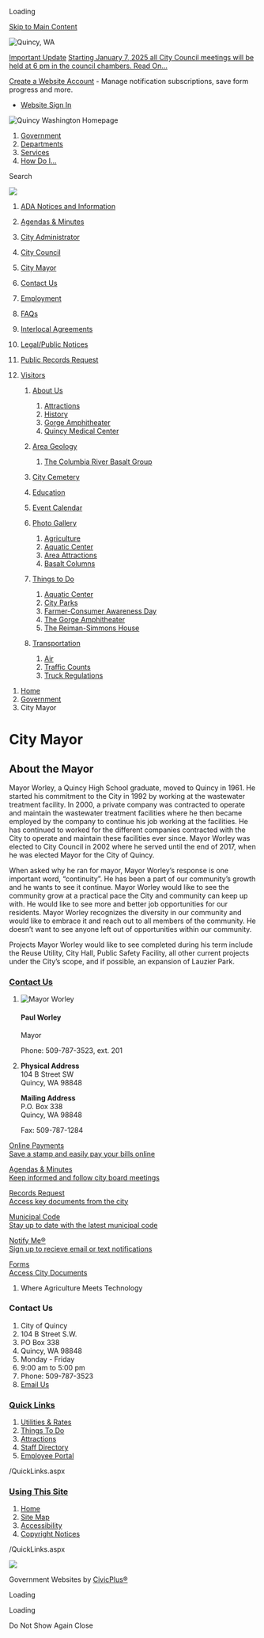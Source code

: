 Loading

[Skip to Main Content](https://www.quincywashington.us/211/City-Mayor/)

![Quincy, WA](https://www.quincywashington.us/ImageRepository/Document?documentID=1238)

[Important Update](https://www.quincywashington.us/AlertCenter.aspx) [Starting January 7, 2025 all City Council meetings will be held at 6 pm in the council chambers. Read On...](https://www.quincywashington.us/AlertCenter.aspx?AID=Starting-January-7-2025-all-City-Council-114)

[Create a Website Account](https://www.quincywashington.us/MyAccount/ProfileCreate) - Manage notification subscriptions, save form progress and more.   

- [Website Sign In](https://www.quincywashington.us/MyAccount)

![Quincy Washington Homepage](https://www.quincywashington.us/ImageRepository/Document?documentID=1472)

1. [Government](https://www.quincywashington.us/27/Government)
2. [Departments](https://www.quincywashington.us/35/Departments)
3. [Services](https://www.quincywashington.us/101/Services)
4. [How Do I...](https://www.quincywashington.us/9/How-Do-I)

Search

![](https://www.quincywashington.us/ImageRepository/Document?documentID=1240)

01. [ADA Notices and Information](https://www.quincywashington.us/354/ADA-Notices-and-Information)
02. [Agendas &amp; Minutes](https://quincy.civicweb.net/filepro/documents)
03. [City Administrator](https://www.quincywashington.us/210/City-Administrator)
04. [City Council](https://www.quincywashington.us/169/City-Council)
05. [City Mayor](https://www.quincywashington.us/211/City-Mayor)
06. [Contact Us](https://www.quincywashington.us/FormCenter/City-Hall-Contact-Us-5/Contact-Us-48)
07. [Employment](https://www.quincywashington.us/178/Employment)
08. [FAQs](https://www.quincywashington.us/FAQ.aspx?TID=15)
09. [Interlocal Agreements](https://quincy.civicweb.net/filepro/documents/69633)
10. [Legal/Public Notices](https://www.quincywashington.us/259/LegalPublic-Notices)
11. [Public Records Request](https://www.quincywashington.us/207/Public-Records-Request)
12. [Visitors](https://www.quincywashington.us/182/Visitors)
    
    1. [About Us](https://www.quincywashington.us/183/About-Us)
       
       1. [Attractions](https://www.quincywashington.us/188/Attractions)
       2. [History](https://www.quincywashington.us/189/History)
       3. [Gorge Amphitheater](https://www.quincywashington.us/185/Gorge-Amphitheater)
       4. [Quincy Medical Center](https://www.quincywashington.us/186/Quincy-Medical-Center)
    2. [Area Geology](https://www.quincywashington.us/215/Area-Geology)
       
       1. [The Columbia River Basalt Group](https://www.quincywashington.us/226/The-Columbia-River-Basalt-Group)
    3. [City Cemetery](https://www.quincywashington.us/179/City-Cemetery)
    4. [Education](https://www.quincywashington.us/205/Education)
    5. [Event Calendar](https://www.quincywashington.us/208/Event-Calendar)
    6. [Photo Gallery](https://www.quincywashington.us/198/Photo-Gallery)
       
       1. [Agriculture](https://www.quincywashington.us/gallery.aspx?AID=4)
       2. [Aquatic Center](https://www.quincywashington.us/gallery.aspx?AID=3)
       3. [Area Attractions](https://www.quincywashington.us/gallery.aspx?AID=5)
       4. [Basalt Columns](https://www.quincywashington.us/gallery.aspx?AID=6)
    7. [Things to Do](https://www.quincywashington.us/197/Things-to-Do)
       
       1. [Aquatic Center](https://www.quincywashington.us/214/Aquatic-Center)
       2. [City Parks](https://www.quincywashington.us/206/City-Parks)
       3. [Farmer-Consumer Awareness Day](https://www.quincywashington.us/202/Farmer-Consumer-Awareness-Day)
       4. [The Gorge Amphitheater](https://www.livenation.com/venues/14067/gorge-amphitheatre)
       5. [The Reiman-Simmons House](https://www.quincywashington.us/224/The-Reiman-Simmons-House)
    8. [Transportation](https://www.quincywashington.us/184/Transportation)
       
       1. [Air](https://www.quincywashington.us/193/Air)
       2. [Traffic Counts](https://www.quincywashington.us/187/Traffic-Counts)
       3. [Truck Regulations](https://www.quincywashington.us/196/Truck-Regulations)

<!--THE END-->

1. [Home](https://www.quincywashington.us)
2. [Government](https://www.quincywashington.us/27/Government)
3. City Mayor

# City Mayor

## About the Mayor

Mayor Worley, a Quincy High School graduate, moved to Quincy in 1961. He started his commitment to the City in 1992 by working at the wastewater treatment facility. In 2000, a private company was contracted to operate and maintain the wastewater treatment facilities where he then became employed by the company to continue his job working at the facilities. He has continued to worked for the different companies contracted with the City to operate and maintain these facilities ever since. Mayor Worley was elected to City Council in 2002 where he served until the end of 2017, when he was elected Mayor for the City of Quincy.

When asked why he ran for mayor, Mayor Worley’s response is one important word, “continuity”. He has been a part of our community’s growth and he wants to see it continue. Mayor Worley would like to see the community grow at a practical pace the City and community can keep up with. He would like to see more and better job opportunities for our residents. Mayor Worley recognizes the diversity in our community and would like to embrace it and reach out to all members of the community. He doesn’t want to see anyone left out of opportunities within our community.

Projects Mayor Worley would like to see completed during his term include the Reuse Utility, City Hall, Public Safety Facility, all other current projects under the City’s scope, and if possible, an expansion of Lauzier Park.

### [Contact Us](https://www.quincywashington.us/Directory.aspx)

1. ![Mayor Worley](https://www.quincywashington.us/ImageRepository/Document?documentID=262 "Mayor Worley")
   
   #### Paul Worley
   
   Mayor
   
   Phone: 509-787-3523, ext. 201
2. **Physical Address**  
   104 B Street SW  
   Quincy, WA 98848
   
   **Mailing Address**  
   P.O. Box 338  
   Quincy, WA 98848
   
   Fax: 509-787-1284

[Online Payments  
Save a stamp and easily pay your bills online](https://www.invoicecloud.com/portal/%28S%28ygkurdgths4row41jrj4vxjy%29%29/2/Site.aspx?G=9b28a1fe-5bd5-42d6-99ee-ce26ad422ddf)

[Agendas &amp; Minutes  
Keep informed and follow city board meetings](https://quincy.civicweb.net/filepro/documents)

[Records Request  
Access key documents from the city](https://www.quincywashington.us/207/Public-Records-Request)

[Municipal Code  
Stay up to date with the latest municipal code](https://www.codepublishing.com/WA/Quincy)

[Notify Me®  
Sign up to recieve email or text notifications](https://www.quincywashington.us/list.aspx)

[Forms  
Access City Documents](https://www.quincywashington.us/DocumentCenter/Index/43)

1. Where Agriculture Meets Technology

### Contact Us

1. City of Quincy
2. 104 B Street S.W.
3. PO Box 338
4. Quincy, WA 98848
5. Monday - Friday
6. 9:00 am to 5:00 pm
7. Phone: 509-787-3523
8. [Email Us](mailto:info@quincywashington.us)

### [Quick Links](https://www.quincywashington.us/QuickLinks.aspx?CID=16)

1. [Utilities &amp; Rates](https://www.quincywashington.us/157/Utilities-Rates)
2. [Things To Do](https://www.quincywashington.us/197/Things-to-Do)
3. [Attractions](https://www.quincywashington.us/188/Attractions)
4. [Staff Directory](https://www.quincywashington.us/directory.aspx)
5. [Employee Portal](https://www.quincywashington.us/72/Employee-Portal)

/QuickLinks.aspx

### [Using This Site](https://www.quincywashington.us/QuickLinks.aspx?CID=17)

1. [Home](https://www.quincywashington.us)
2. [Site Map](https://www.quincywashington.us/sitemap.aspx)
3. [Accessibility](https://www.quincywashington.us/accessibility)
4. [Copyright Notices](https://www.quincywashington.us/site/copyright)

/QuickLinks.aspx

![](https://www.quincywashington.us/ImageRepository/Document?documentID=1239)

Government Websites by [CivicPlus®](https://connect.civicplus.com/referral)

Loading

Loading

Do Not Show Again Close